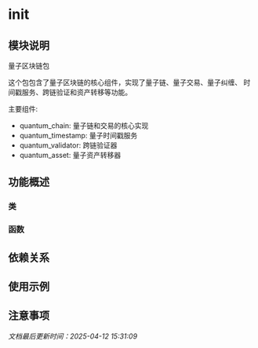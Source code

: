 # __init__

## 模块说明
量子区块链包

这个包包含了量子区块链的核心组件，实现了量子链、量子交易、量子纠缠、
时间戳服务、跨链验证和资产转移等功能。

主要组件:
- quantum_chain: 量子链和交易的核心实现
- quantum_timestamp: 量子时间戳服务
- quantum_validator: 跨链验证器
- quantum_asset: 量子资产转移器

## 功能概述

### 类


### 函数


## 依赖关系

## 使用示例

## 注意事项

*文档最后更新时间：2025-04-12 15:31:09*